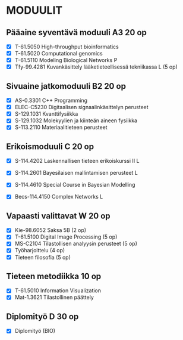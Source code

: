 MODUULIT
========

Pääaine syventävä moduuli A3		20 op
---------------------------------------------
- [X] T-61.5050 High-throughput bioinformatics
- [X] T-61.5020 Computational genomics
- [X] T-61.5110 Modeling Biological Networks P
- [X] Tfy-99.4281 Kuvankäsittely lääketieteellisessä tekniikassa L (5 op)

Sivuaine jatkomoduuli B2		20 op
---------------------------------------------
- [X] AS-0.3301 C++ Programming
- [X] ELEC-C5230 Digitaalisen signaalinkäsittelyn perusteet
- [X] S-129.1031 Kvanttifysiikka
- [X] S-129.1032 Molekyylien ja kiinteän aineen fysiikka
- [X] S-113.2110 Materiaalitieteen perusteet

Erikoismoduuli C			20 op
---------------------------------------------
- [X] S-114.4202 Laskennallisen tieteen erikoiskurssi II L
- [X] S-114.2601 Bayesilaisen mallintamisen perusteet L
- [X] S-114.4610 Special Course in Bayesian Modelling
- [X] Becs-114.4150 Complex Networks L


Vapaasti valittavat W			20 op
---------------------------------------------
- [X] Kie-98.6052 Saksa 5B  (2 op)
- [X] T-61.5100 Digital Image Processing (5 op)
- [X] MS-C2104 Tilastollisen analyysin perusteet (5 op)
- [X] Työharjoittelu (4 op)
- [X] Tieteen filosofia (5 op)

Tieteen metodiikka			10 op
---------------------------------------------
- [X] T-61.5010 Information Visualization
- [X] Mat-1.3621 Tilastollinen päättely

Diplomityö D				30 op
---------------------------------------------
- [x] Diplomityö (BIO)



